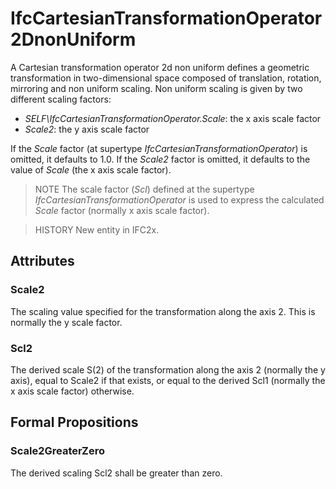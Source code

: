 # IfcCartesianTransformationOperator2DnonUniform

A Cartesian transformation operator 2d non uniform defines a geometric transformation in two-dimensional space composed of translation, rotation, mirroring and non uniform scaling. Non uniform scaling is given by two different scaling factors:

* _SELF\IfcCartesianTransformationOperator.Scale_: the x axis scale factor
* _Scale2_: the y axis scale factor
<!-- end of definition -->
If the _Scale_ factor (at supertype _IfcCartesianTransformationOperator_) is omitted, it defaults to 1.0. If the _Scale2_ factor is omitted, it defaults to the value of _Scale_ (the x axis scale factor).

> NOTE The scale factor (_Scl_) defined at the supertype _IfcCartesianTransformationOperator_ is used to express the calculated _Scale_ factor (normally x axis scale factor).

> HISTORY New entity in IFC2x.

## Attributes

### Scale2
The scaling value specified for the transformation along the axis 2. This is normally the y scale factor.

### Scl2
The derived scale S(2) of the transformation along the axis 2 (normally the y axis), equal to Scale2 if that exists, or equal to the derived Scl1 (normally the x axis scale factor) otherwise.

## Formal Propositions

### Scale2GreaterZero
The derived scaling Scl2 shall be greater than zero.
